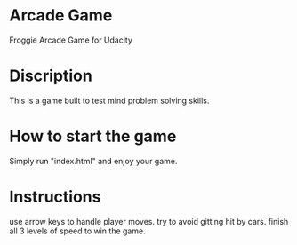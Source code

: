 
# Arcade Game

Froggie Arcade Game for Udacity

# Discription

This is a game built to test mind problem solving skills.

# How to start the game

Simply run "index.html" and enjoy your game.

# Instructions

use arrow keys to handle player moves.
try to avoid gitting hit by cars.
finish all 3 levels of speed to win the game.
